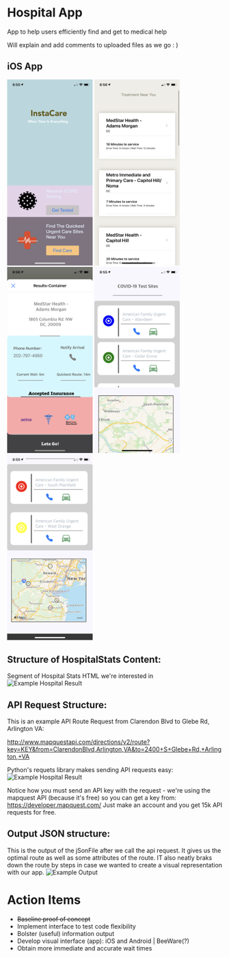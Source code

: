 # Hospital App
App to help users efficiently find and get to medical help

Will explain and add comments to uploaded files as we go : )

## iOS App

<img src="Device-natives/iOS/screenshots/IMG-1087.PNG" width="200">
<img src="Device-natives/iOS/screenshots/IMG-1090.PNG" width="200">
<img src="Device-natives/iOS/screenshots/IMG-1091.PNG" width="200">
<img src="Device-natives/iOS/screenshots/IMG-1088.PNG" width="200">
<img src="Device-natives/iOS/screenshots/IMG-1089.PNG" width="200">



## Structure of HospitalStats Content:

Segment of Hospital Stats HTML we're interested in
![Example Hospital Result](infoStrcut.png)

## API Request Structure:
This is an example API Route Request from Clarendon Blvd to Glebe Rd, Arlington VA:

http://www.mapquestapi.com/directions/v2/route?key=KEY&from=ClarendonBlvd,Arlington,VA&to=2400+S+Glebe+Rd,+Arlington,+VA

Python's requets library makes sending API requests easy: 
![Example Hospital Result](apiRequest_python.png)

Notice how you must send an API key with the request - we're using the mapquest API (because it's free) so you can get a key from:
https://developer.mapquest.com/ Just make an account and you get 15k API requests for free.

## Output JSON structure:
This is the output of the jSonFile after we call the api request.
It gives us the optimal route as well as some attributes of the route.
IT also neatly braks down the route by steps in case we wanted to create a visual representation with our app.
![Example Output](jSonInfo.png)

# Action Items
 * ~~Baseline proof of concept~~
 * Implement interface to test code flexibility
 * Bolster (useful) information output 
 * Develop visual interface (app): iOS and Android | BeeWare(?)
 * Obtain more immediate and accurate wait times

